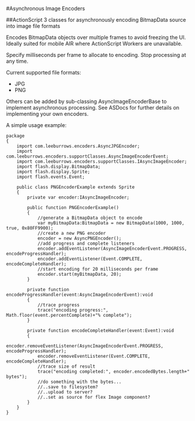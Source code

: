 #Asynchronous Image Encoders

##ActionScript 3 classes for asynchronously encoding BitmapData source into image file formats

Encodes BitmapData objects over multiple frames to avoid freezing the UI. Ideally suited for mobile AIR where ActionScript Workers are unavailable.

Specify milliseconds per frame to allocate to encoding. Stop processing at any time.

Current supported file formats:

* JPG
* PNG

Others can be added by sub-classing AsyncImageEncoderBase to implement asynchronous processing.
See ASDocs for further details on implementing your own encoders.


A simple usage example:

	package
	{
		import com.leeburrows.encoders.AsyncJPGEncoder;
		import com.leeburrows.encoders.supportClasses.AsyncImageEncoderEvent;
		import com.leeburrows.encoders.supportClasses.IAsyncImageEncoder;
		import flash.display.BitmapData;
		import flash.display.Sprite;
		import flash.events.Event;
	
		public class PNGEncoderExample extends Sprite
		{
			private var encoder:IAsyncImageEncoder;
	
			public function PNGEncoderExample()
			{
				//generate a BitmapData object to encode
				var myBitmapData:BitmapData = new BitmapData(1000, 1000, true, 0x80FF9900);
				//create a new PNG encoder
				encoder = new AsyncPNGEncoder();
				//add progress and complete listeners
				encoder.addEventListener(AsyncImageEncoderEvent.PROGRESS, encodeProgressHandler);
				encoder.addEventListener(Event.COMPLETE, encodeCompleteHandler);
				//start encoding for 20 milliseconds per frame
				encoder.start(myBitmapData, 20);
			}
	
			private function encodeProgressHandler(event:AsyncImageEncoderEvent):void
			{
				//trace progress
				trace("encoding progress:", Math.floor(event.percentComplete)+"% complete");
			}
	
			private function encodeCompleteHandler(event:Event):void
			{
				encoder.removeEventListener(AsyncImageEncoderEvent.PROGRESS, encodeProgressHandler);
				encoder.removeEventListener(Event.COMPLETE, encodeCompleteHandler);
				//trace size of result
				trace("encoding completed:", encoder.encodedBytes.length+" bytes");
				//do something with the bytes...
				//..save to filesystem?
				//..upload to server?
				//..set as source for flex Image component?
			}
		}
	}